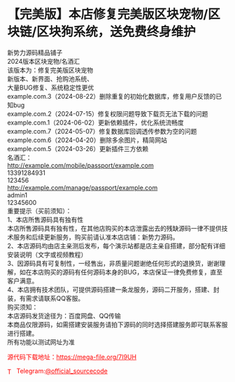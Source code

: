 # 【完美版】本店修复完美版区块宠物/区块链/区块狗系统，送免费终身维护

新势力源码精品铺子<br>2024版本区块宠物/名酒汇<br>该版本为：修复完美版区块宠物<br>新版本、新界面、抢购池系统、<br>大量BUG修复、系统稳定性更优<br>example.com.3（2024-08-22）删除重复的初始化数据库，修复用户反馈的已知bug<br>example.com.2（2024-07-15）修复权限问题导致下载页无法下载的问题<br>example.com.1（2024-06-02）更新依赖插件，优化系统流畅度<br>example.com.7（2024-05-07）修复数据库回调透传参数为空的问题<br>example.com.6（2024-04-20）删除多余图片，精简网站<br>example.com.5（2024-03-26）更新插件三方依赖<br>名酒汇：<br>http://example.com/mobile/passport/example.com<br>13391284931<br>123456<br>http://example.com/manage/passport/example.com<br>admin1<br>12345600<br>重要提示（买前须知）：<br>1、本店所售源码具有独有性<br>本店所售源码具有独有性，在其他店购买的本店泄露出去的残缺源码一律不提供技术服务和后续更新服务，购买前请认准本店店铺：新势力源码。<br>2、本店源码均由店主亲测后发布，每个演示站都是店主亲自搭建，部分配有详细安装说明（文字或视频教程）<br>3、因源码具有可复制性，一经售出，非质量问题谢绝任何形式的退换货，谢谢理解，如在本店购买的源码有任何源码本身的BUG，本店保证一律免费修复，直至客户满意。<br>4、本店拥有技术团队，可提供源码搭建一条龙服务，源码二开服务，搭建、封装，有需求请联系QQ客服。<br>购买须知：<br>本店源码发货途径为：百度网盘、QQ传输<br>本商品仅限源码，如需搭建安装服务请拍下源码的同时选择搭建服务即可联系客服进行搭建。<br>所有功能以测试网址为准<br>


<p style="color: red;">源代码下载地址：<a href="https://mega-file.org/7I9UH" style="color: red;">https://mega-file.org/7I9UH</a></p><p style="color: red;"><img src="https://cdn-icons-png.flaticon.com/512/2111/2111646.png" alt="Telegram Icon" style="width: 16px; vertical-align: middle; margin-right: 5px;">Telegram:<a href="https://t.me/official_sourcecode" style="color: red;">@official_sourcecode</a></p>
